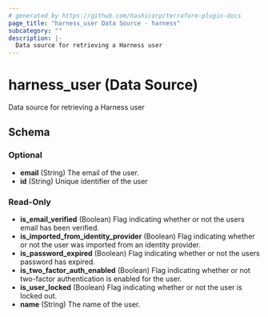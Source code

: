 ```yaml
---
# generated by https://github.com/hashicorp/terraform-plugin-docs
page_title: "harness_user Data Source - harness"
subcategory: ""
description: |-
  Data source for retrieving a Harness user
---
```


# harness_user (Data Source)

Data source for retrieving a Harness user



<!-- schema generated by tfplugindocs -->
## Schema

### Optional

- **email** (String) The email of the user.
- **id** (String) Unique identifier of the user

### Read-Only

- **is_email_verified** (Boolean) Flag indicating whether or not the users email has been verified.
- **is_imported_from_identity_provider** (Boolean) Flag indicating whether or not the user was imported from an identity provider.
- **is_password_expired** (Boolean) Flag indicating whether or not the users password has expired.
- **is_two_factor_auth_enabled** (Boolean) Flag indicating whether or not two-factor authentication is enabled for the user.
- **is_user_locked** (Boolean) Flag indicating whether or not the user is locked out.
- **name** (String) The name of the user.


